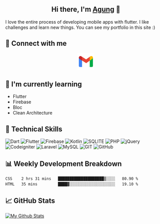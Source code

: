 <!-- <p align="center">
  <a href="#"><img src="https://user-images.githubusercontent.com/40823228/218015921-df18fb7a-2d71-4c4d-a5da-d52900c78807.png" alt="My Banner"></a>
</p> -->

<h2 align="center">
Hi there, I'm <a href="https://github.com/triagung128" target="_blank" rel="noreferrer">Agung</a> 👋
</h2>

I love the entire process of developing mobile apps with flutter. I like challenges and learn new things. You can see my portfolio in this site :)

## 🤝 Connect with me
<center><a title="Email" href="mailto:triagung128@gmail.com" target="_blank"><img src="https://raw.githubusercontent.com/triagung128/triagung128/main/images/gmail.png" alt="Tri Agung | Gmail" width="52px"/></a></center>

## 🌱 I'm currently learning
- Flutter
- Firebase
- Bloc
- Clean Architecture

## 💼 Technical Skills
![Dart](https://img.shields.io/badge/Dart-0175C2?style=for-the-badge&logo=dart&logoColor=white)
![Flutter](https://img.shields.io/badge/Flutter-02569B?style=for-the-badge&logo=flutter&logoColor=white)
![Firebase](https://img.shields.io/badge/firebase-%23039BE5.svg?style=for-the-badge&logo=firebase)
![Kotlin](https://img.shields.io/badge/Kotlin-0095D5?&style=for-the-badge&logo=kotlin&logoColor=white)
![SQLITE](https://img.shields.io/badge/SQLite-07405E?style=for-the-badge&logo=sqlite&logoColor=white)
![PHP](https://img.shields.io/badge/php-%23777BB4.svg?style=for-the-badge&logo=php&logoColor=white)
![jQuery](https://img.shields.io/badge/jquery-%230769AD.svg?style=for-the-badge&logo=jquery&logoColor=white)
![Codeigniter](https://img.shields.io/badge/CodeIgniter-%23EF4223.svg?style=for-the-badge&logo=codeIgniter&logoColor=white)
![Laravel](https://img.shields.io/badge/laravel-%23FF2D20.svg?style=for-the-badge&logo=laravel&logoColor=white)
![MySQL](https://img.shields.io/badge/mysql-%2300f.svg?style=for-the-badge&logo=mysql&logoColor=white)
![GIT](https://img.shields.io/badge/GIT-E44C30?style=for-the-badge&logo=git&logoColor=white)
![GitHub](https://img.shields.io/badge/github-%23121011.svg?style=for-the-badge&logo=github&logoColor=white)

## 📊 Weekly Development Breakdown
<!--START_SECTION:waka-->

```txt
CSS    2 hrs 31 mins   ████████████████████▒░░░░   80.90 %
HTML   35 mins         ████▓░░░░░░░░░░░░░░░░░░░░   19.10 %
```

<!--END_SECTION:waka-->

## 📈 GitHub Stats
[![My Github Stats](https://github-readme-stats.vercel.app/api?username=triagung128&show_icons=true&hide=contribs,issues&count_private=true&theme=tokyonight)](https://github.com/triagung128)

<!-- [![Top Langs](https://github-readme-stats.vercel.app/api/top-langs/?username=triagung128&layout=compact)](https://github.com/triagung128) -->
